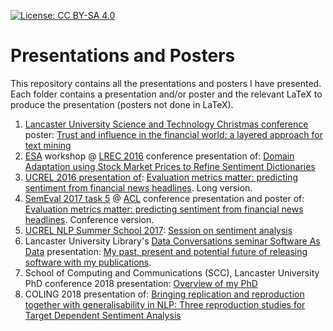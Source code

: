 [![License: CC BY-SA 4.0](https://licensebuttons.net/l/by-sa/4.0/80x15.png)](https://creativecommons.org/licenses/by-sa/4.0/)
# Presentations and Posters
This repository contains all the presentations and posters I have presented. Each folder contains a presentation and/or poster and the relevant LaTeX to produce the presentation (posters not done in LaTeX).

1. [Lancaster University Science and Technology Christmas conference](http://www.lancaster.ac.uk/sci-tech/news-and-events/news/2015/the-christmas-conference-2015/) poster: [Trust and influence in the financial world: a layered approach for text mining](./christmas%20conference%202015)  
2. [ESA](http://gsi.dit.upm.es/esa2016/) workshop @ [LREC 2016](http://lrec2016.lrec-conf.org/en/) conference presentation of: [Domain Adaptation using Stock Market Prices to Refine Sentiment Dictionaries](./Domain%20Adaptation%20Dictionaries)
3. [UCREL 2016 presentation of](http://ucrel.lancs.ac.uk/crs/presentation.php?id=150): [Evaluation metrics matter: predicting sentiment from financial news headlines](./UCREL%20Eval%20Metrics). Long version.
4. [SemEval 2017 task 5](http://alt.qcri.org/semeval2017/task5/) @ [ACL](http://acl2017.org/) conference presentation and poster of: [Evaluation metrics matter: predicting sentiment from financial news headlines](./SemEval%20Eval%20Metrics). Conference version.
5. [UCREL NLP Summer School 2017](http://ucrel.lancs.ac.uk/summerschool/nlp.php): [Session on sentiment analysis](./UCREL%20Summer%20School)
6. Lancaster University Library's [Data Conversations seminar Software As Data](http://wp.lancs.ac.uk/highly-relevant/2017/10/10/3rd-data-conversation-software-as-data-summary-and-slides/) presentation: [My past, present and potential future of
releasing software with my publications](./releasing%20software).
7. School of Computing and Communications (SCC), Lancaster University PhD conference 2018 presentation: [Overview of my PhD](./SCC%20PhD%20Conference)
8. COLING 2018 presentation of: [Bringing replication and reproduction together with generalisability in NLP: Three reproduction studies for Target Dependent Sentiment Analysis](./reproduction%20and%20generalisability%20in%20TDSA)
